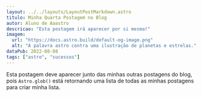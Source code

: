 ```yaml
---
layout: ../../layouts/LayoutPostMarkdown.astro
titulo: Minha Quarta Postagem no Blog
autor: Aluno de Aaastro
descricao: "Esta postagem irá aparecer por si mesma!"
imagem:
  url: "https://docs.astro.build/default-og-image.png"
  alt: "A palavra astro contra uma ilustração de planetas e estrelas."
dataPub: 2022-08-08
tags: ["astro", "sucessos"]
---
```

Esta postagem deve aparecer junto das minhas outras postagens do blog, pois `Astro.glob()` está retornando uma lista de todas as minhas postagens para criar minha lista.